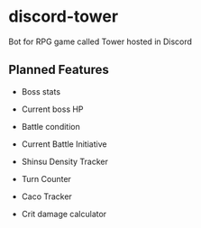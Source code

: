 # discord-tower
Bot for RPG game called Tower hosted in Discord

## Planned Features
* Boss stats
* Current boss HP
* Battle condition
* Current Battle Initiative
* Shinsu Density Tracker
* Turn Counter
* Caco Tracker

* Crit damage calculator
